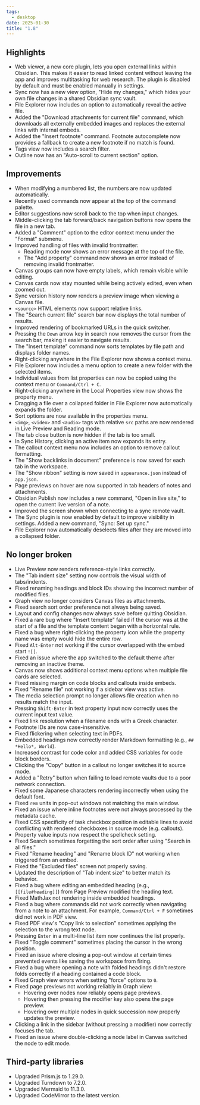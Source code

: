 ```yaml
---
tags:
  - desktop
date: 2025-01-30
title: "1.8"
---
```


## Highlights

- Web viewer, a new core plugin, lets you open external links within Obsidian. This makes it easier to read linked content without leaving the app and improves multitasking for web research. The plugin is disabled by default and must be enabled manually in settings.
- Sync now has a new view option, "Hide my changes," which hides your own file changes in a shared Obsidian sync vault.
- File Explorer now includes an option to automatically reveal the active file.
- Added the "Download attachments for current file" command, which downloads all externally embedded images and replaces the external links with internal embeds.
- Added the "Insert footnote" command. Footnote autocomplete now provides a fallback to create a new footnote if no match is found.
- Tags view now includes a search filter.
- Outline now has an "Auto-scroll to current section" option.

## Improvements

- When modifying a numbered list, the numbers are now updated automatically.
- Recently used commands now appear at the top of the command palette.
- Editor suggestions now scroll back to the top when input changes.
- Middle-clicking the tab forward/back navigation buttons now opens the file in a new tab.
- Added a "Comment" option to the editor context menu under the "Format" submenu.
- Improved handling of files with invalid frontmatter:
  - Reading mode now shows an error message at the top of the file.
  - The "Add property" command now shows an error instead of removing invalid frontmatter.
- Canvas groups can now have empty labels, which remain visible while editing.
- Canvas cards now stay mounted while being actively edited, even when zoomed out.
- Sync version history now renders a preview image when viewing a Canvas file.
- `<source>` HTML elements now support relative links.
- The "Search current file" search bar now displays the total number of results.
- Improved rendering of bookmarked URLs in the quick switcher.
- Pressing the `Down` arrow key in search now removes the cursor from the search bar, making it easier to navigate results.
- The "Insert template" command now sorts templates by file path and displays folder names.
- Right-clicking anywhere in the File Explorer now shows a context menu.
- File Explorer now includes a menu option to create a new folder with the selected items.
- Individual values from list properties can now be copied using the context menu or `Command/Ctrl + C`.
- Right-clicking anywhere in the Local Properties view now shows the property menu.
- Dragging a file over a collapsed folder in File Explorer now automatically expands the folder.
- Sort options are now available in the properties menu.
- `<img>`, `<video>` and `<audio>` tags with relative `src` paths are now rendered in Live Preview and Reading mode.
- The tab close button is now hidden if the tab is too small.
- In Sync History, clicking an active item now expands its entry.
- The callout context menu now includes an option to remove callout formatting.
- The "Show backlinks in document" preference is now saved for each tab in the workspace.
- The "Show ribbon" setting is now saved in `appearance.json` instead of `app.json`.
- Page previews on hover are now supported in tab headers of notes and attachments.
- Obsidian Publish now includes a new command, "Open in live site," to open the current live version of a note.
- Improved the screen shown when connecting to a sync remote vault.
- The Sync plugin is now enabled by default to improve visibility in settings. Added a new command, "Sync: Set up sync."
- File Explorer now automatically deselects files after they are moved into a collapsed folder.

## No longer broken

- Live Preview now renders reference-style links correctly.
- The "Tab indent size" setting now controls the visual width of tabs/indents.
- Fixed renaming headings and block IDs showing the incorrect number of modified files.
- Graph view no longer considers Canvas files as attachments.
- Fixed search sort order preference not always being saved.
- Layout and config changes now always save before quitting Obsidian.
- Fixed a rare bug where "Insert template" failed if the cursor was at the start of a file and the template content began with a horizontal rule.
- Fixed a bug where right-clicking the property icon while the property name was empty would hide the entire row.
- Fixed `Alt-Enter` not working if the cursor overlapped with the embed start `![[`.
- Fixed an issue where the app switched to the default theme after removing an inactive theme.
- Canvas now shows additional context menu options when multiple file cards are selected.
- Fixed missing margin on code blocks and callouts inside embeds.
- Fixed "Rename file" not working if a sidebar view was active.
- The media selection prompt no longer allows file creation when no results match the input.
- Pressing `Shift-Enter` in text property input now correctly uses the current input text value.
- Fixed link resolution when a filename ends with a Greek character.
- Footnote IDs are now case-insensitive.
- Fixed flickering when selecting text in PDFs.
- Embedded headings now correctly render Markdown formatting (e.g., `## *Hello*, World`).
- Increased contrast for code color and added CSS variables for code block borders.
- Clicking the "Copy" button in a callout no longer switches it to source mode.
- Added a "Retry" button when failing to load remote vaults due to a poor network connection.
- Fixed some Japanese characters rendering incorrectly when using the default font.
- Fixed `rem` units in pop-out windows not matching the main window.
- Fixed an issue where inline footnotes were not always processed by the metadata cache.
- Fixed CSS specificity of task checkbox position in editable lines to avoid conflicting with rendered checkboxes in source mode (e.g. callouts).
- Property value inputs now respect the spellcheck setting.
- Fixed Search sometimes forgetting the sort order after using "Search in all files."
- Fixed "Rename heading" and "Rename block ID" not working when triggered from an embed.
- Fixed the "Excluded files" screen not properly saving.
- Updated the description of "Tab indent size" to better match its behavior.
- Fixed a bug where editing an embedded heading (e.g., `[[file#heading]]`) from Page Preview modified the heading text.
- Fixed MathJax not rendering inside embedded headings.
- Fixed a bug where commands did not work correctly when navigating from a note to an attachment. For example, `Command/Ctrl + F` sometimes did not work in PDF view.
- Fixed PDF view's "Copy link to selection" sometimes applying the selection to the wrong text node.
- Pressing `Enter` in a multi-line list item now continues the list properly.
- Fixed "Toggle comment" sometimes placing the cursor in the wrong position.
- Fixed an issue where closing a pop-out window at certain times prevented events like saving the workspace from firing.
- Fixed a bug where opening a note with folded headings didn't restore folds correctly if a heading contained a code block.
- Fixed Graph view errors when setting "force" options to `0`.
- Fixed page previews not working reliably in Graph view:
  - Hovering over nodes now reliably opens page previews.
  - Hovering then pressing the modifier key also opens the page preview.
  - Hovering over multiple nodes in quick succession now properly updates the preview.
- Clicking a link in the sidebar (without pressing a modifier) now correctly focuses the tab.
- Fixed an issue where double-clicking a node label in Canvas switched the node to edit mode.

## Third-party libraries

- Upgraded Prism.js to 1.29.0.
- Upgraded Turndown to 7.2.0.
- Upgraded Mermaid to 11.3.0.
- Upgraded CodeMirror to the latest version.
